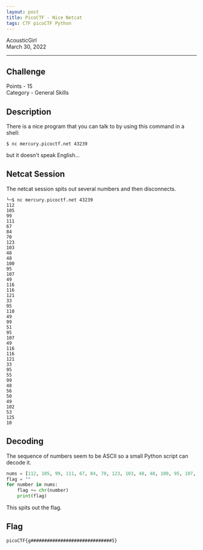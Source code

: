 ```yaml
---
layout: post
title: PicoCTF - Nice Netcat
tags: CTF picoCTF Python
---
```


AcousticGirl  
March 30, 2022

-------

## Challenge
Points - 15  
Category - General Skills

## Description
There is a nice program that you can talk to by using this command in a shell: 
```
$ nc mercury.picoctf.net 43239
``` 
but it doesn't speak English...

## Netcat Session
The netcat session spits out several numbers and then disconnects.

```
└─$ nc mercury.picoctf.net 43239
112 
105 
99 
111 
67 
84 
70 
123 
103 
48 
48 
100 
95 
107 
49 
116 
116 
121 
33 
95 
110 
49 
99 
51 
95 
107 
49 
116 
116 
121 
33 
95 
55 
99 
48 
56 
50 
49 
102 
53 
125 
10 
```

## Decoding
The sequence of numbers seem to be ASCII so a small Python script can decode it.
```python
nums = [112, 105, 99, 111, 67, 84, 70, 123, 103, 48, 48, 100, 95, 107, 49, 116, 116, 121, 33, 95, 110, 49, 99, 51, 95, 107, 49, 116, 116, 121, 33, 95, 55, 99, 48, 56, 50, 49, 102, 53, 125, 10]
flag = ""
for number in nums:
    flag += chr(number)
    print(flag)
```
This spits out the flag.

## Flag
```
picoCTF{g##############################5}
```
